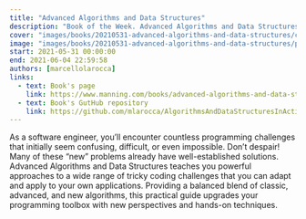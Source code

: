 ```yaml
---
title: "Advanced Algorithms and Data Structures"
description: "Book of the Week. Advanced Algorithms and Data Structures by Marcello La Rocca"
cover: "images/books/20210531-advanced-algorithms-and-data-structures/cover.jpg"
image: "images/books/20210531-advanced-algorithms-and-data-structures/preview.jpg"
start: 2021-05-31 00:00:00
end: 2021-06-04 22:59:58
authors: [marcellolarocca]
links: 
  - text: Book's page
    link: https://www.manning.com/books/advanced-algorithms-and-data-structures
  - text: Book's GutHub repository
    link: https://github.com/mlarocca/AlgorithmsAndDataStructuresInAction
---
```


As a software engineer, you’ll encounter countless programming challenges that initially
seem confusing, difficult, or even impossible. Don’t despair! Many of these “new” problems
already have well-established solutions. Advanced Algorithms and Data Structures teaches
you powerful approaches to a wide range of tricky coding challenges that you can adapt and
apply to your own applications. Providing a balanced blend of classic, advanced, and new
algorithms, this practical guide upgrades your programming toolbox with new perspectives
and hands-on techniques.